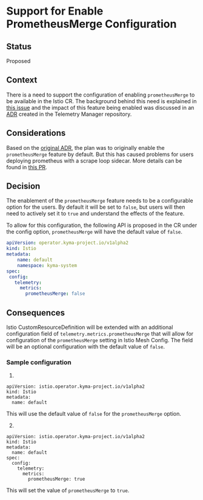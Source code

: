 # Support for Enable PrometheusMerge Configuration

## Status
Proposed

## Context
There is a need to support the configuration of enabling `prometheusMerge` to be available in the Istio CR. The background behind this need is explained in [this issue](https://github.com/kyma-project/telemetry-manager/issues/1468) and the impact of this feature being enabled was discussed in an [ADR](https://github.com/kyma-project/telemetry-manager/blob/main/docs/contributor/arch/015-impact-of-istio-prometheus-merge-on-metric-pipelines.md) created in the Telemetry Manager repository.

## Considerations
Based on the [original ADR](https://github.com/kyma-project/telemetry-manager/blob/main/docs/contributor/arch/015-impact-of-istio-prometheus-merge-on-metric-pipelines.md), the plan was to originally enable the `prometheusMerge` feature by default. But this has caused problems for users deploying prometheus with a scrape loop sidecar. More details can be found in [this PR](https://github.com/kyma-project/istio/pull/1184).


## Decision
The enablement of the `prometheusMerge` feature needs to be a configurable option for the users. By default it will be set to `false`, but users will then need to actively set it to `true` and understand the effects of the feature.

To allow for this configuration, the following API is proposed in the CR under the config option, `prometheusMerge` will have the default value of `false`.
```yaml
apiVersion: operator.kyma-project.io/v1alpha2
kind: Istio
metadata:
    name: default
    namespace: kyma-system
spec:
 config:
   telemetry:
     metrics:
       prometheusMerge: false
```

## Consequences
Istio CustomResourceDefinition will be extended with an additional configuration field of `telemetry.metrics.prometheusMerge` that will allow for configuration of the `prometheusMerge` setting in Istio Mesh Config. The field will be an optional configuration with the default value of `false`.

### Sample configuration

1.
```
apiVersion: istio.operator.kyma-project.io/v1alpha2
kind: Istio
metadata:
  name: default

```
This will use the default value of `false` for the `prometheusMerge` option.

2.
```
apiVersion: istio.operator.kyma-project.io/v1alpha2
kind: Istio
metadata:
  name: default
spec:
  config:
    telemetry:
      metrics:
        prometheusMerge: true
```
This will set the value of `prometheusMerge` to `true`.


